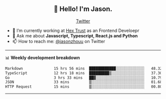 <h2 align="center">👋 Hello! I'm Jason.</h2>
<p align="center">
  <a href="https://twitter.com/jasonzhouu">Twitter</a>
</p>


- 🔭 I’m currently working at [Hex Trust](https://hextrust.com/) as an Frontend Develoepr
- 💬 Ask me about **Javascript, Typescript, React.js and Python**
- 📫 How to reach me: [@jasonzhouu](https://twitter.com/jasonzhouu) on Twitter

-------

📊 **Weekly development breakdown**
<!--START_SECTION:waka-->

```txt
Markdown              15 hrs 56 mins  ████████████░░░░░░░░░░░░░   48.32 %
TypeScript            12 hrs 18 mins  █████████▒░░░░░░░░░░░░░░░   37.30 %
Go                    3 hrs 33 mins   ██▓░░░░░░░░░░░░░░░░░░░░░░   10.79 %
JSON                  33 mins         ▒░░░░░░░░░░░░░░░░░░░░░░░░   01.68 %
HTTP Request          15 mins         ▒░░░░░░░░░░░░░░░░░░░░░░░░   00.80 %
```

<!--END_SECTION:waka-->

-------
